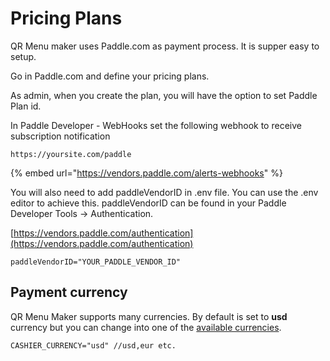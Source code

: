 # Pricing Plans

QR Menu maker uses Paddle.com as payment process. It is supper easy to setup. 

Go in Paddle.com and define your pricing plans. 

As admin, when you create the plan, you will have the option to set Paddle Plan id. 

In Paddle Developer - WebHooks set the following webhook to receive subscription notification

```text
https://yoursite.com/paddle
```

{% embed url="https://vendors.paddle.com/alerts-webhooks" %}

You will also need to add paddleVendorID in .env file. You can use the .env editor to achieve this. paddleVendorID can be found in your Paddle Developer Tools -&gt; Authentication. 

[https://vendors.paddle.com/authentication](https://vendors.paddle.com/authentication)

```text
paddleVendorID="YOUR_PADDLE_VENDOR_ID"
```

## **Payment currency**

QR Menu Maker supports many currencies. By default is set to **usd** currency but you can change into one of the [available currencies](https://stripe.com/docs/currencies#presentment-currencies).

```text
CASHIER_CURRENCY="usd" //usd,eur etc.
```


